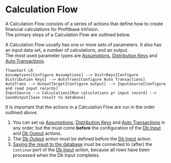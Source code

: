 # Calculation Flow

A Calculation Flow consists of a series of actions that define how to create financial calculations for Profitbase InVision.  
The primary steps of a Calculation Flow are outlined below.

A Calculation Flow usually has one or more sets of parameters. It also has an input data set, a number of calculations, and an output.  
The most used parameter types are [Assumptions](assumptions.md), [Distribution Keys](distribution-keys.md) and [Auto Transactions](auto-transactions.md).


```mermaid
flowchart LR
Assumptions[Configure Assumptions] --> DistrKeys[Configure Distribution Keys] --> AutoTrans[Configure Auto Transactions]
AutoTrans --> OutputTarget[Configure output] --> InputSource[Configure and read input records]
InputSource --> Calculations[Run calculations pr input record] --> SaveOutput[Save result to database]
```

It is important that the actions in a Calculation Flow are run in the order outlined above.  
1) You can set up [Assumptions](assumptions.md), [Distribution Keys](distribution-keys.md) and [Auto Transactions](auto-transactions.md) in any order, but the must come **before** the configuration of the [Db Input](read-calculation-flow-db-input.md) and [Db Output](define-calculation-flow-db-output.md) actions.  
2) The [Db Output](define-calculation-flow-db-output.md) action must be defined before the [Db Input](read-calculation-flow-db-input.md) action.  
3) [Saving the result to the database](save-calculation-flow-output.md) must be connected to (after) the `Continue` port of the [Db Input](read-calculation-flow-db-input.md) action, because all rows have been processed when the Db Input completes.  